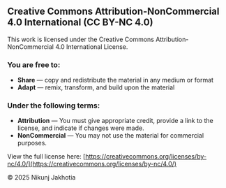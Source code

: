 ## Creative Commons Attribution-NonCommercial 4.0 International (CC BY-NC 4.0)

This work is licensed under the Creative Commons Attribution-NonCommercial 4.0 International License. 

### You are free to:
- **Share** — copy and redistribute the material in any medium or format
- **Adapt** — remix, transform, and build upon the material

### Under the following terms:
- **Attribution** — You must give appropriate credit, provide a link to the license, and indicate if changes were made.
- **NonCommercial** — You may not use the material for commercial purposes.

View the full license here: [https://creativecommons.org/licenses/by-nc/4.0/](https://creativecommons.org/licenses/by-nc/4.0/)

© 2025 Nikunj Jakhotia

